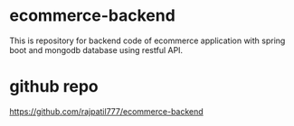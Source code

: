 # ecommerce-backend
This is repository for backend code of ecommerce application with spring boot and mongodb database using restful API.

# github repo
https://github.com/rajpatil777/ecommerce-backend